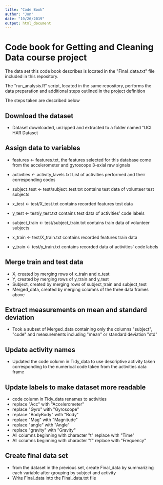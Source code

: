 ```yaml
---
title: "Code Book"
author: "Jon"
date: "10/26/2019"
output: html_document
---
```

# Code book for Getting and Cleaning Data course project

The data set this code book describes is located in the "Final_data.txt" file included in this repository.

The "run_analysis.R" script, located in the same repository, performs the data preparation and additional steps outlined in the project definition

The steps taken are described below

## Download the dataset <a name="download the dataset"></a>

* Dataset downloaded, unzipped and extracted to a folder named "UCI HAR Dataset

## Assign data to variables <a name="Assign data to variables"></a>
* features <- features.txt, the features selected for this database come from the accelerometer and gyroscope 3-axial raw signals

* activities <- activity_lavels.txt List of activities performed and their corresponding codes

* subject_test <- test/subject_test.txt contains test data of volunteer test subjects

* x_test <- test/X_test.txt contains recorded features test data

* y_test <- test/y_test.txt contains test data of activities' code labels

* subject_train <- test/subject_train.txt contains train data of volunteer subjects

* x_train <- test/X_train.txt contains recorded features train data

* y_train <- test/y_train.txt contains recorded data of activities' code labels


## Merge train and test data <a name="Merge"></a>

* X, created by merging rows of x_train and x_test
* Y, created by merging rows of y_train and y_test
* Subject, created by merging rows of subject_train and subject_test
* Merged_data, created by merging columns of the three data frames above

## Extract measurements on mean and standard deviation <a name="Extract"></a>
* Took a subset of Merged_data containing only the columns "subject", "code" and measurements including "mean" or standard deviation "std"


## Update activity names <a name="Update"></a>
* Updated the code column in Tidy_data to use descriptive activity taken corresponding to the numerical code taken from the activities data frame

## Update labels to make dataset more readable <a name="Labels"></a>
* code column in Tidy_data renames to activities
* replace "Acc" with "Accelerometer"
* replace "Gyro" with "Gyroscope"
* replace "BodyBody" with "Body"
* replace "Mag" with "Magnitude"
* replace "angle" with "Angle"
* replace "gravity" with "Gravity"
* All columns beginning with character "t" replace with "Time"
* All columns beginning with character "f" replace with "Frequency"

## Create final data set
* from the dataset in the previous set, create Final_data by summarizing each variable after grouping by subject and activity
* Write Final_data into the Final_data.txt file


